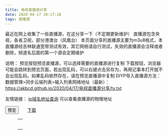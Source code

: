 ```yaml
---
title: 电视直播源分享
date: 2020-04-17 20:17:28
tags: 直播源
---
```

最近在网上收集了一些直播源，在这分享一下（不定期更新维护）
直播源包含央视，各省卫视，部分港澳台（凤凰台）
本页面分享的直播源主要为m3u8格式，本直播源经吉林联通宽带测试有效，其它网络请自行测试，失效的直播源会注释或者删除，频道名后面的第一个源会定期维护
<!--more-->
说明：
预览按钮预览直播源，可以选择需要的直播源进行复制
下载按钮，浏览器可能会跳转到预览页面，若出现乱码，可以右键点击另存为，再用记事本打开就不会出现乱码。如果乱码依然存在，请在预览直播源中复制
DIYP导入直播源方法：
数据管理>同步云端列表>输入列表网络地址（最新）：https://akbcd.github.io/2020/04/17/电视直播源分享/tv.txt

友情链接：
[ip域名地址查询](https://www.ip138.com/) 可以查看直播源的物理地址

<div>
<button onclick="show()">预览</button>&emsp;&emsp;<a href="https://cdn.jsdelivr.net/gh/akbcd/akbcd.github.io@hexo/source/_posts/电视直播源分享/tv.txt" target="_blank">下载</a>
<figure class="highlight plain" >
<table><tbody><tr>
<td class="code">
<pre id="show"></pre>
</td>
</tr></tbody></table>
</figure>
<script type="text/javascript">
//读取txt文件
function load(name) {    
    let xhr = new XMLHttpRequest(),        
    okStatus = document.location.protocol === "file:" ? 0 : 200;    
    xhr.open('GET', name, false);    
    xhr.overrideMimeType("text/html;charset=utf-8");//默认为utf-8    
    xhr.send(null);    
    return xhr.status === okStatus ? xhr.responseText : null;
}
function show(){
    let text = load("tv.txt");
    //console.log(text);  //输出到浏览器控制器中 
    //document.write(text);  //打印在网页中 
    //document.write("<pre>"+text+"<pre/>")//解决txt的换行无法打印到网页上的问题
    document.getElementById("show").innerHTML=text;
}
</script>
</div>